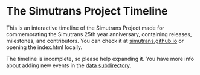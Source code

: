 # The Simutrans Project Timeline
This is an interactive timeline of the Simutrans Project made for commemorating the Simutrans 25th year anniversary, containing releases, milestones, and contributors. You can check it at [simutrans.github.io](https://simutrans.github.io) or opening the index.html locally.

The timeline is incomplete, so please help expanding it. You have more info about adding new events in the [data subdirectory](https://github.com/simutrans/simutrans.github.io/tree/master/data#adding-new-events).
